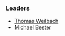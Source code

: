 ### Leaders
 * [Thomas Weilbach](mailto:thomas.weilbach@owasp.org)
 * [Michael Bester](mailto:michael.bester@owasp.org)

